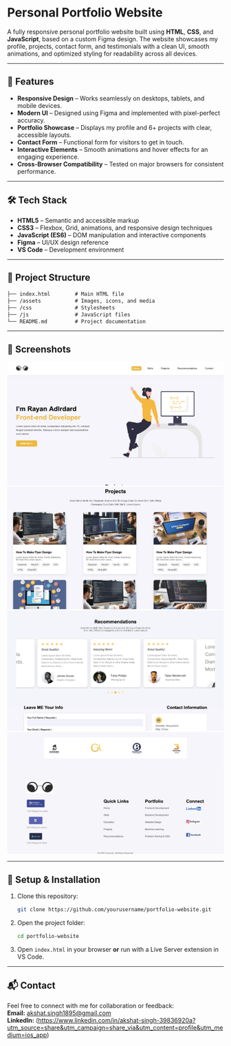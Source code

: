# Personal Portfolio Website

A fully responsive personal portfolio website built using **HTML**, **CSS**, and **JavaScript**, based on a custom Figma design. The website showcases my profile, projects, contact form, and testimonials with a clean UI, smooth animations, and optimized styling for readability across all devices.

---

## 🚀 Features
- **Responsive Design** – Works seamlessly on desktops, tablets, and mobile devices.  
- **Modern UI** – Designed using Figma and implemented with pixel-perfect accuracy.  
- **Portfolio Showcase** – Displays my profile and 6+ projects with clear, accessible layouts.  
- **Contact Form** – Functional form for visitors to get in touch.  
- **Interactive Elements** – Smooth animations and hover effects for an engaging experience.  
- **Cross-Browser Compatibility** – Tested on major browsers for consistent performance.

---

## 🛠 Tech Stack
- **HTML5** – Semantic and accessible markup  
- **CSS3** – Flexbox, Grid, animations, and responsive design techniques  
- **JavaScript (ES6)** – DOM manipulation and interactive components  
- **Figma** – UI/UX design reference  
- **VS Code** – Development environment

---

## 📂 Project Structure
```
├── index.html        # Main HTML file
├── /assets           # Images, icons, and media
├── /css              # Stylesheets
├── /js               # JavaScript files
└── README.md         # Project documentation
```

---

## 📸 Screenshots
![ Screenshot](screenshot1.png) 
![ Screenshot](screenshot2.png) 
![ Screenshot](screenshot3.png) 
![ Screenshot](screenshot4.png) 

---

## 🔧 Setup & Installation
1. Clone this repository:  
   ```bash
   git clone https://github.com/yourusername/portfolio-website.git
   ```
2. Open the project folder:  
   ```bash
   cd portfolio-website
   ```
3. Open `index.html` in your browser **or** run with a Live Server extension in VS Code.

---

## 📬 Contact
Feel free to connect with me for collaboration or feedback:  
**Email:** akshat.singh1895@gmail.com  
**LinkedIn:** (https://www.linkedin.com/in/akshat-singh-39836920a?utm_source=share&utm_campaign=share_via&utm_content=profile&utm_medium=ios_app)  
